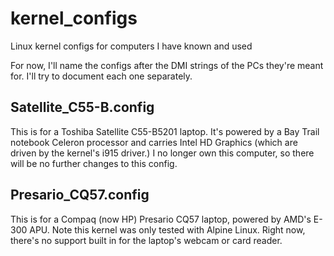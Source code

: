 # kernel_configs
Linux kernel configs for computers I have known and used

For now, I'll name the configs after the DMI strings of the PCs they're meant for.
I'll try to document each one separately.

## Satellite_C55-B.config
This is for a Toshiba Satellite C55-B5201 laptop. It's powered by a Bay Trail notebook
Celeron processor and carries Intel HD Graphics (which are driven by the kernel's i915
driver.) I no longer own this computer, so there will be no further changes to this
config.

## Presario_CQ57.config
This is for a Compaq (now HP) Presario CQ57 laptop, powered by AMD's E-300 APU. Note
this kernel was only tested with Alpine Linux. Right now, there's no support built in
for the laptop's webcam or card reader.
